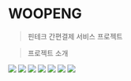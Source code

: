 # WOOPENG

> 핀테크 간편결제 서비스 프로젝트

> 프로젝트 소개

<img src="https://user-images.githubusercontent.com/34119701/86530902-ccc6c680-bef7-11ea-91c0-6ce48e6813ce.PNG">
<img src="https://user-images.githubusercontent.com/34119701/86530837-2aa6de80-bef7-11ea-8ce6-1e4ecdd43c9b.PNG">
<img src="https://user-images.githubusercontent.com/34119701/86530838-2aa6de80-bef7-11ea-959f-1f8c56fe828e.PNG">
<img src="https://user-images.githubusercontent.com/34119701/86530839-2b3f7500-bef7-11ea-8bab-9c44650401b2.PNG">
<img src="https://user-images.githubusercontent.com/34119701/86530840-2b3f7500-bef7-11ea-97b1-53e12f96a5b9.PNG">
<img src="https://user-images.githubusercontent.com/34119701/86530841-2bd80b80-bef7-11ea-870d-0caded58fe5b.PNG">
<img src="https://user-images.githubusercontent.com/34119701/86530843-2c70a200-bef7-11ea-909d-b20364efe04e.PNG">
